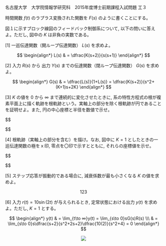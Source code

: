 名古屋大学　大学院情報学研究科　2015年度博士前期課程入試問題 工３

時間関数 $f(t)$ のラプラス変換された関数を $F(s)$ のように書くことにする。

図１に示すブロック線図のフィードバック制御系について, 以下の問いに答えよ。ただし, 図中の $K$ は非負の実数である。

\[1] 一巡伝達関数（開ループ伝達関数） $L(s)$ を求めよ。

$$
    \begin{align*}
        L(s) & = \dfrac{K(s+2)}{s(s+1)}
    \end{align*}
$$

\[2] 入力 $R(s)$ から 出力 $Y(s)$ までの伝達関数（閉ループ伝達関数） $G(s)$ を求めよ。

$$
    \begin{align*}
        G(s) & = \dfrac{L(s)}{1+L(s)} = \dfrac{K(s+2)}{s^2+(K+1)s+2K}
    \end{align*}
$$

\[3] $K$ の値を $0$ から ∞ まで連続的に変化させたときに, 系の特性方程式の根が複素平面上に描く軌跡を根軌跡という。実軸上の部分を除く根軌跡が円であることを証明せよ。また, 円の中心座標と半径を数値で示せ。

$$

$$

\[4] 根軌跡（実軸上の部分を含む）を描け。なお, 図中に $K = 1$ としたときの一巡伝達関数の極をｘ印, 零点を〇印で示すとともに, それらの座標値を示せ。

$$

$$  

\[5] ステップ応答が振動的である場合に, 減衰係数が最も小さくなる $K$ の値を求めよ。

$$
    123
$$

\[6] 入力 $r(t) = 10\sin(2t)$ が与えられるとき, 定常状態における出力 $y(t)$ を求めよ。ただし, $K = 1$ とする。

$$
    \begin{align*}
        y(t) & = \lim_{t\to ∞}y(t) = \lim_{s\to 0}sG(s)R(s) \\\
        & = \lim_{s\to 0}s\dfrac{s+2}{s^2+2s+2}\dfrac{10(2)}{s^2+4} = 0
    \end{align*}
$$

<p align="center">
    <img src="https://gcdnb.pbrd.co/images/8M4h2hn0LWTi.png?o=1"/>
</p>
